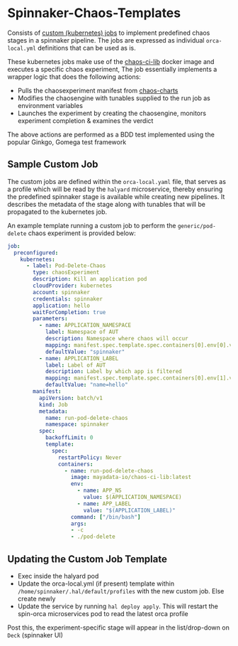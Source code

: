 # Spinnaker-Chaos-Templates

Consists of [custom (kubernetes) jobs](https://spinnaker.io/guides/operator/custom-job-stages/#custom-job-stages) to implement predefined chaos stages in a spinnaker pipeline. 
The jobs are expressed as individual `orca-local.yml` definitions that can be used as is. 

These kubernetes jobs make use of the [chaos-ci-lib](https://github.com/mayadata-io/chaos-ci-lib) docker image and executes a specific chaos experiment,
The job essentially implements a wrapper logic that does the following actions:

- Pulls the chaosexperiment manifest from [chaos-charts](https://github.com/litmuschaos/chaos-charts) 
- Modifies the chaosengine with tunables supplied to the run job as environment variables
- Launches the experiment by creating the chaosengine, monitors experiment completion & examines the verdict

The above actions are performed as a BDD test implemented using the popular Ginkgo, Gomega test framework

## Sample Custom Job

The custom jobs are defined within the `orca-local.yaml` file, that serves as a profile which will be read by the `halyard` microservice, thereby ensuring the predefined spinnaker 
stage is available while creating new pipelines. It describes the metadata of the stage along with tunables that will be propagated to the kubernetes job. 

An example template running a custom job to perform the `generic/pod-delete` chaos experiment is provided below: 

```yaml
job:
  preconfigured:
    kubernetes:
      - label: Pod-Delete-Chaos
        type: chaosExperiment
        description: Kill an application pod
        cloudProvider: kubernetes
        account: spinnaker
        credentials: spinnaker
        application: hello
        waitForCompletion: true
        parameters:
          - name: APPLICATION_NAMESPACE
            label: Namespace of AUT
            description: Namespace where chaos will occur
            mapping: manifest.spec.template.spec.containers[0].env[0].value
            defaultValue: "spinnaker"
          - name: APPLICATION_LABEL
            label: Label of AUT
            description: Label by which app is filtered
            mapping: manifest.spec.template.spec.containers[0].env[1].value
            defaultValue: "name=hello"
        manifest:
          apiVersion: batch/v1
          kind: Job
          metadata:
            name: run-pod-delete-chaos
            namespace: spinnaker
          spec:
            backoffLimit: 0
            template:
              spec:
                restartPolicy: Never
                containers: 
                  - name: run-pod-delete-chaos
                    image: mayadata-io/chaos-ci-lib:latest
                    env:
                      - name: APP_NS
                        value: $(APPLICATION_NAMESPACE)
                      - name: APP_LABEL
                        value: "$(APPLICATION_LABEL)"
                    command: ["/bin/bash"]
                    args:
                    - -c 
                    - ./pod-delete
```

## Updating the Custom Job Template

- Exec inside the halyard pod  
- Update the orca-local.yml (if present) template within `/home/spinnaker/.hal/default/profiles` with the new custom job. Else create newly 
- Update the service by running `hal deploy apply`. This will restart the spin-orca microservices pod to read the latest orca profile


Post this, the experiment-specific stage will appear in the list/drop-down on `Deck` (spinnaker UI)

 


 
